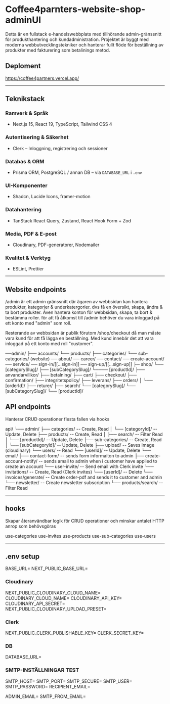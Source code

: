 # Coffee4parnters-website-shop-adminUI

Detta är en fullstack e-handelswebbplats med tillhörande admin-gränssnitt för produkthantering och kundadministration. Projektet är byggt med moderna webbutvecklingstekniker och hanterar fullt flöde för beställning av produkter med fakturering som betalinings metod.

## Deploment

https://coffee4partners.vercel.app/

---

## Teknikstack

### Ramverk & Språk
- Next.js 15, React 19, TypeScript, Tailwind CSS 4

### Autentisering & Säkerhet
- Clerk – Inloggning, registrering och sessioner

### Databas & ORM
- Prisma ORM, PostgreSQL / annan DB – via `DATABASE_URL` i `.env`

### UI-Komponenter
- Shadcn, Lucide Icons, framer-motion

### Datahantering
- TanStack React Query, Zustand, React Hook Form + Zod

### Media, PDF & E-post
- Cloudinary, PDF-generatorer, Nodemailer

### Kvalitet & Verktyg
- ESLint, Prettier

---

## Website endpoints

/admin är ett admin gränssnitt där ägaren av webbsidan kan hantera produkter, kategorier & underkatergorier. dvs få en översikt, skapa, ändra & ta bort produkter. Även hantera konton för webbsidan, skapa, ta bort & bestämma roller. för att få åtkomst till /admin behöver du vara inloggad på ett konto med "admin" som roll.

Resterande av webbsidan är publik förutom /shop/checkout då man måste vara kund för att få lägga en beställning. Med kund innebär det att vara inloggad på ett konto med roll "customer".

──admin/
    ├── accounts/
    └── products/
        ├── categories/
        └── sub-categories/
(website)
── about/
── career/
── contact/
── create-account/
── service/
── sign-in/[[...sign-in]]
── sign-up/[[...sign-up]]
├─ shop/
    └── [categorySlug]/
        ├── [subCategorySlug]/
        └──── [productId]/
    ├── anvandarvillkor/
    ├── betalning/
    ├── cart/
    ├── checkout/
    ├── confirmation/
    ├── integritetspolicy/
    ├── leverans/
    ├── orders/
    │   └── [orderId]/
    ├── returer/
    ├── search/
    └── [categorySlug]/
        └── [subCategorySlug]/
            └── [productId]/

## API endpoints

Hanterar CRUD operationer flesta fallen via hooks

api/
└── admin/
    ├── categories/                 -- Create, Read 
    │   └── [categoryId]/           -- Update, Delete
    ├── products/                   -- Create, Read
    │   ├── search/                 -- Filter Read
    │   └── [productId]/            -- Update, Delete
    ├── sub-categories/             -- Create, Read
    │   └── [subCategoryId]/        -- Update, Delete
    ├── upload/                     -- Saves image (cloudinary)
    └── users/                      -- Read
        └── [userId]/               -- Update, Delete
└── email/
    ├── contact-form/               -- sends form informaiton to admin
    ├── create-account-notify/      -- sends amail to admin when i customer have applied to create an account
    └── user-invite/                -- Send email with Clerk invite
└── invitations/                    -- Create, Read (Clerk invites)
    └── [userId]/                   -- Delete
└── invoices/generate/              -- Create order-pdf and sends it to customer and admin
└── newsletter/                     -- Create newsletter subscription
└── products/search/                -- Filter Read

---

## hooks

Skapar återanvändbar logik för CRUD operationer och minskar antalet HTTP anrop som behövsgöras 

use-categories
use-invites
use-products
use-sub-categories
use-users

---

## .env setup
BASE_URL=
NEXT_PUBLIC_BASE_URL=

### Cloudinary
NEXT_PUBLIC_CLOUDINARY_CLOUD_NAME=
CLOUDINARY_CLOUD_NAME=
CLOUDINARY_API_KEY=
CLOUDINARY_API_SECRET=
NEXT_PUBLIC_CLOUDINARY_UPLOAD_PRESET=

### Clerk
NEXT_PUBLIC_CLERK_PUBLISHABLE_KEY=
CLERK_SECRET_KEY=

### DB
DATABASE_URL=

### SMTP-INSTÄLLNINGAR TEST
SMTP_HOST=
SMTP_PORT=
SMTP_SECURE=
SMTP_USER=
SMTP_PASSWORD=
RECIPIENT_EMAIL=

ADMIN_EMAIL=
SMTP_FROM_EMAIL=